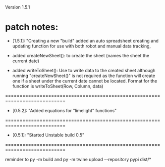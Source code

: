 Version 1.5.1

patch notes: 
===========================================================================
- [1.5.1]: "Creating a new "build" added an auto spreadsheet creating and updating function for use with both robot and manual data tracking, 

- added createNewSheet(): to create the sheet (names the sheet the current date)

- added writeToSheet(): Use to write data to the created sheet although running "createNewSheet()" is not required as the function will create one if a sheet under the current date cannot be located. Format for the function is writeToSheet(Row, Column, data)

===========================================================================

- [0.5.2]: "Added equations for "limelight" functions"

===========================================================================

- [0.5.1]: "Started Unstable build 0.5"

===========================================================================

reminder to py -m build
and py -m twine upload --repository pypi dist/*